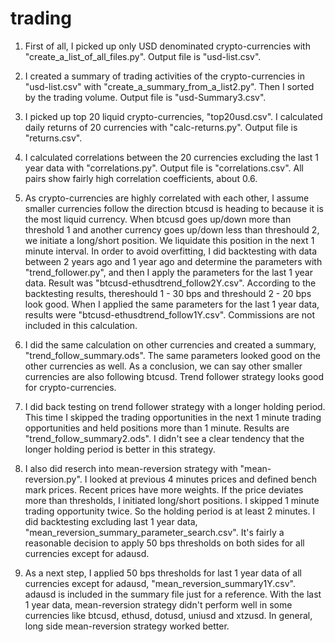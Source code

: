 # trading
1. First of all, I picked up only USD denominated crypto-currencies with "create_a_list_of_all_files.py". Output file is "usd-list.csv".

2. I created a summary of trading activities of the crypto-currencies in "usd-list.csv" with "create_a_summary_from_a_list2.py". Then I sorted by the trading volume. Output file is "usd-Summary3.csv".

3. I picked up top 20 liquid crypto-currencies, "top20usd.csv". I calculated daily returns of 20 currencies with "calc-returns.py". Output file is "returns.csv".

4. I calculated correlations between the 20 currencies excluding the last 1 year data with "correlations.py". Output file is "correlations.csv". All pairs show fairly high correlation coefficients, about 0.6.

5. As crypto-currencies are highly correlated with each other, I assume smaller currencies follow the direction btcusd is heading to because it is the most liquid currency. When btcusd goes up/down more than threshold 1 and another currency goes up/down less than threshould 2, we initiate a long/short position. We liquidate this position in the next 1 minute interval. In order to avoid overfitting, I did backtesting with data between 2 years ago and 1 year ago and determine the parameters with "trend_follower.py", and then I apply the parameters for the last 1 year data. Result was "btcusd-ethusdtrend_follow2Y.csv". According to the backtesting results, thereshould 1 - 30 bps and threshould 2 - 20 bps look good. When I applied the same parameters for the last 1 year data, results were "btcusd-ethusdtrend_follow1Y.csv". Commissions are not included in this calculation.

6. I did the same calculation on other currencies and created a summary, "trend_follow_summary.ods". The same parameters looked good on the other currencies as well. As a conclusion, we can say other smaller currencies are also following btcusd. Trend follower strategy looks good for crypto-currencies.

7. I did back testing on trend follower strategy with a longer holding period. This time I skipped the trading opportunities in the next 1 minute trading opportunities and held positions more than 1 minute. Results are "trend_follow_summary2.ods". I didn't see a clear tendency that the longer holding period is better in this strategy.

8. I also did reserch into mean-reversion strategy with "mean-reversion.py". I looked at previous 4 minutes prices and defined bench mark prices. Recent prices have more weights. If the price deviates more than thresholds, I initiated long/short positions. I skipped 1 minute trading opportunity twice. So the holding period is at least 2 minutes. I did backtesting excluding last 1 year data, "mean_reversion_summary_parameter_search.csv". It's fairly a reasonable decision to apply 50 bps thresholds on both sides for all currencies except for adausd.

9. As a next step, I applied 50 bps thresholds for last 1 year data of all currencies except for adausd, "mean_reversion_summary1Y.csv". adausd is included in the summary file just for a reference. With the last 1 year data, mean-reversion strategy didn't perform well in some currencies like btcusd, ethusd, dotusd, uniusd and xtzusd. In general, long side mean-reversion strategy worked better.
